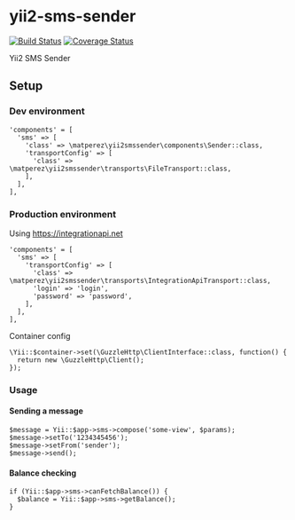 # yii2-sms-sender

[![Build Status](https://travis-ci.org/matperez/yii2-sms-sender.svg?branch=master)](https://travis-ci.org/matperez/yii2-sms-sender)
[![Coverage Status](https://coveralls.io/repos/github/matperez/yii2-sms-sender/badge.svg)](https://coveralls.io/github/matperez/yii2-sms-sender)

Yii2 SMS Sender

## Setup

### Dev environment
```
'components' = [
  'sms' => [
    'class' => \matperez\yii2smssender\components\Sender::class,
    'transportConfig' => [
      'class' => \matperez\yii2smssender\transports\FileTransport::class, 
    ],
  ],
],
```

### Production environment

Using https://integrationapi.net

```
'components' = [
  'sms' => [
    'transportConfig' => [
      'class' => \matperez\yii2smssender\transports\IntegrationApiTransport::class,
      'login' => 'login',
      'password' => 'password',
    ],
  ],
],
```

Container config

```
\Yii::$container->set(\GuzzleHttp\ClientInterface::class, function() {
  return new \GuzzleHttp\Client();
});
```

### Usage
 
#### Sending a message 

```
$message = Yii::$app->sms->compose('some-view', $params);
$message->setTo('1234345456');
$message->setFrom('sender');
$message->send();
```

#### Balance checking

```
if (Yii::$app->sms->canFetchBalance()) {
  $balance = Yii::$app->sms->getBalance();
}
```
